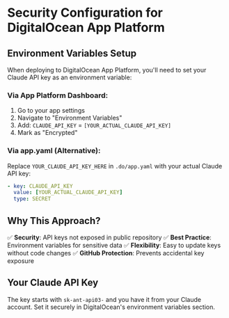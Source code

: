 # Security Configuration for DigitalOcean App Platform

## Environment Variables Setup

When deploying to DigitalOcean App Platform, you'll need to set your Claude API key as an environment variable:

### Via App Platform Dashboard:
1. Go to your app settings
2. Navigate to "Environment Variables"
3. Add: `CLAUDE_API_KEY` = `[YOUR_ACTUAL_CLAUDE_API_KEY]`
4. Mark as "Encrypted"

### Via app.yaml (Alternative):
Replace `YOUR_CLAUDE_API_KEY_HERE` in `.do/app.yaml` with your actual Claude API key:

```yaml
- key: CLAUDE_API_KEY
  value: [YOUR_ACTUAL_CLAUDE_API_KEY]
  type: SECRET
```

## Why This Approach?

✅ **Security**: API keys not exposed in public repository
✅ **Best Practice**: Environment variables for sensitive data
✅ **Flexibility**: Easy to update keys without code changes
✅ **GitHub Protection**: Prevents accidental key exposure

## Your Claude API Key

The key starts with `sk-ant-api03-` and you have it from your Claude account.
Set it securely in DigitalOcean's environment variables section.
